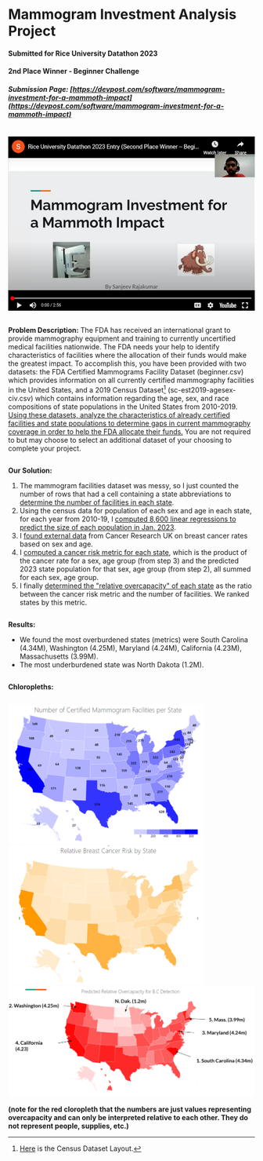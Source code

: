 #  Mammogram Investment Analysis Project
####  Submitted for Rice University Datathon 2023
#### 2nd Place Winner - Beginner Challenge
##### Submission Page: [https://devpost.com/software/mammogram-investment-for-a-mammoth-impact](https://devpost.com/software/mammogram-investment-for-a-mammoth-impact)
<pre>
</pre>
[![ScreenShot](README%20Images/ytvid.png)](https://youtu.be/KR5FAVb8hns)
<pre>
</pre>
**Problem Description:** 
The FDA has received an international grant to provide mammography equipment and training to currently uncertified medical facilities nationwide. The FDA needs your help to identify characteristics of facilities where the allocation of their funds would make the greatest impact. To accomplish this, you have been provided with two datasets: the FDA Certified Mammograms Facility Dataset (beginner.csv) which provides information on all currently certified mammography facilities in the United States, and a 2019 Census Dataset[^1] (sc-est2019-agesex-civ.csv) which contains information regarding the age, sex, and race compositions of state populations in the United States from 2010-2019. <ins>Using these datasets, analyze the characteristics of already certified facilities and state populations to determine gaps in current mammography coverage in order to help the FDA allocate their funds.</ins> You are not required to but may choose to select an additional dataset of your choosing to complete your project.

[^1]: [Here](https://www2.census.gov/programs-surveys/popest/technical-documentation/file-layouts/2010-2019/sc-est2019-agesex-civ.pdf) is the Census Dataset Layout.
<pre>
</pre>
**Our Solution:** 
1. The mammogram facilities dataset was messy, so I just counted the number of rows that had a cell containing a state abbreviations to <ins>determine the number of facilities in each state</ins>.
2. Using the census data for population of each sex and age in each state, for each year from 2010-19, I <ins>computed 8,600 linear regressions to predict the size of each population in Jan. 2023</ins>.
3. I <ins>found external [data](https://tinyurl.com/3p8zv28p)</ins> from Cancer Research UK on breast cancer rates based on sex and age.
4. I <ins>computed a cancer risk metric for each state</ins>, which is the product of the cancer rate for a sex, age group (from step 3) and the predicted 2023 state population for that sex, age group (from step 2), all summed for each sex, age group.
5. I finally <ins>determined the "relative overcapacity" of each state</ins> as the ratio between the cancer risk metric and the number of facilities. We ranked states by this metric.
<pre>
</pre>
**Results:**
- We found the most overburdened states (metrics) were South Carolina (4.34M), Washington (4.25M), Maryland (4.24M), California (4.23M), Massachusetts (3.99M).
- The most underburdened state was North Dakota (1.2M).
<pre>
</pre>
**Chloropleths:**
<pre>
</pre>
<img src="README%20Images/certified_facilities_chloropleth.png" width="400"><img src="README%20Images/breast_cancer_risk_chloropleth.png" width="400">
<img src="README%20Images/overcapacity_chloropleth.png" width="900">

**(note for the red cloropleth that the numbers are just values representing overcapacity and can only be interpreted relative to each other. They do not represent people, supplies, etc.)**
